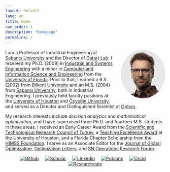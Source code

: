 ```yaml
---
layout: default
lang: en
title: Home
nav_order: 1
description: "Homepage"
permalink: /
---
```


<img src="/assets/images/oek.jpeg" alt="OEK" 
     style="float:right; margin:0 0 10px 20px; border-radius:50%; width:140px;">


I am a Professor of Industrial Engineering at <a href="http://www.sabanciuniv.edu/en" target="_blank">Sabancı University</a> and the Director of <a href="https://datart-lab.com" target="_blank">Datart Lab</a>. I received my Ph.D. (2009) in <a href="https://www.ise.ufl.edu" target="_blank">Industrial and Systems Engineering</a> with a minor in <a href="https://www.cise.ufl.edu" target="_blank">Computer and Information Science and Engineering</a> from the <a href="http://www.ufl.edu" target="_blank">University of Florida</a>. Prior to that, I earned a B.S. (2002) from <a href="https://w3.bilkent.edu.tr/bilkent/" target="_blank">Bilkent University</a> and an M.S. (2004) from <a href="http://www.sabanciuniv.edu.tr/en" target="_blank">Sabancı University</a>, both in Industrial Engineering. I previously held faculty positions at the <a href="http://www.uh.edu" target="_blank">University of Houston</a> and <a href="http://www.ozyegin.edu.tr/en" target="_blank">Özyeğin University</a>, and served as a Director and Distinguished Scientist at <a href="https://optym.com/" target="_blank">Optym</a>.

My research interests include <i>decision analytics</i> and <i>mathematical optimization</i>, and I have supervised three Ph.D. and fourteen M.S. students in these areas. I received an Early Career Award from the <a href="https://www.tubitak.gov.tr" target="_blank">Scientific and Technological Research Council of Turkey</a>, a <a href="https://www.egr.uh.edu/news/201205/cullen-college-faculty-staff-honored-excellence" target="_blank">Teaching Excellence Award</a> at the University of Houston, and a Florida Chapter Scholarship from the <a href="https://www.himss.org" target="_blank">HIMSS Foundation</a>. I serve as an Associate Editor for the <a href="https://www.springer.com/journal/10898" target="_blank">Journal of Global Optimization</a>, <a href="https://www.springer.com/journal/11590" target="_blank">Optimization Letters</a>, and <a href="https://www.springer.com/journal/43069" target="_blank">SN Operations Research Forum</a>.
<div style="text-align: center;">
  <a href="https://github.com/OEKundakcioglu/" target="_blank" class="image-link"><img src="../../assets/images/github.png" style="height:21px;" alt="Github"></a>
  &nbsp;&nbsp;&nbsp;
  <a href="https://scholar.google.com/citations?user=k6NTKvsAAAAJ&hl=en" target="_blank" class="image-link"><img src="../../assets/images/scholar.png" style="height:21px;" alt="Scholar"></a>
  &nbsp;&nbsp;&nbsp;
  <a href="https://www.linkedin.com/in/erhunkundakcioglu" target="_blank" class="image-link"><img src="../../assets/images/linkedin.png" style="height:21px;" alt="Linkedin"></a>
  &nbsp;&nbsp;&nbsp;
  <a href="https://publons.com/researcher/457748/o-erhun-kundakcioglu/" target="_blank" class="image-link"><img src="../../assets/images/publons.png" style="height:21px;" alt="Publons"></a>
  &nbsp;&nbsp;&nbsp;
  <a href="https://orcid.org/0000-0003-3033-0986" target="_blank" class="image-link"><img src="../../assets/images/orcid.png" style="height:21px;" alt="Orcid"></a>
  &nbsp;&nbsp;&nbsp;
  <a href="https://www.researchgate.net/profile/O_Kundakcioglu" target="_blank" class="image-link"><img src="../../assets/images/researchg.png" style="height:21px;" alt="Researchgate"></a>
</div>


